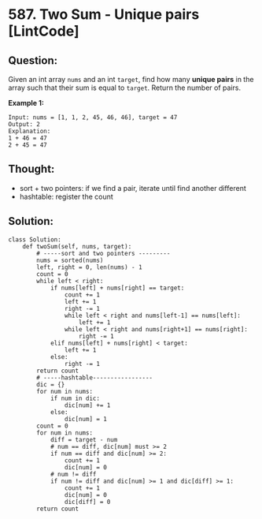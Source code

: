 # 587. Two Sum - Unique pairs \[LintCode\]

## Question:

Given an int array `nums` and an int `target`, find how many **unique pairs** in the array such that their sum is equal to `target`. Return the number of pairs.

**Example 1:**

```text
Input: nums = [1, 1, 2, 45, 46, 46], target = 47
Output: 2
Explanation:
1 + 46 = 47
2 + 45 = 47
```

## Thought:

* sort + two pointers: if we find a pair, iterate until find another different
* hashtable: register the count

## Solution:

```text
class Solution:
    def twoSum(self, nums, target):
        # -----sort and two pointers ---------
        nums = sorted(nums)
        left, right = 0, len(nums) - 1
        count = 0
        while left < right:
            if nums[left] + nums[right] == target:
                count += 1
                left += 1
                right -= 1
                while left < right and nums[left-1] == nums[left]:
                    left += 1
                while left < right and nums[right+1] == nums[right]:
                    right -= 1
            elif nums[left] + nums[right] < target:
                left += 1
            else:
                right -= 1       
        return count
        # -----hashtable-----------------
        dic = {}
        for num in nums:
            if num in dic:
                dic[num] += 1
            else:
                dic[num] = 1
        count = 0
        for num in nums:
            diff = target - num
            # num == diff, dic[num] must >= 2
            if num == diff and dic[num] >= 2:
                count += 1
                dic[num] = 0
            # num != diff
            if num != diff and dic[num] >= 1 and dic[diff] >= 1:
                count += 1
                dic[num] = 0
                dic[diff] = 0
        return count
            
```

